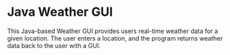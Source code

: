 <h1>Java Weather GUI</h1>
<p>This Java-based Weather GUI provides users real-time weather data for a given location. The user enters a location, and the program returns weather data back to the user with a GUI. </p>
<p align="center">
  <img src="" align="center">
</p>
